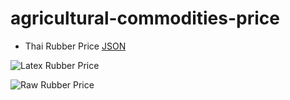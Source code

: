 # agricultural-commodities-price
- Thai Rubber Price [JSON](https://raw.githubusercontent.com/wiki/anuwatavis/agricultural-commodities-price/rubber_data/rubber_price_2022.json)

![Latex Rubber Price](https://raw.githubusercontent.com/wiki/anuwatavis/agricultural-commodities-price/rubber_chart/latex_price_rubber.svg)

![Raw Rubber Price](https://raw.githubusercontent.com/wiki/anuwatavis/agricultural-commodities-price/rubber_chart/raw_robber_price_rubber.svg)

